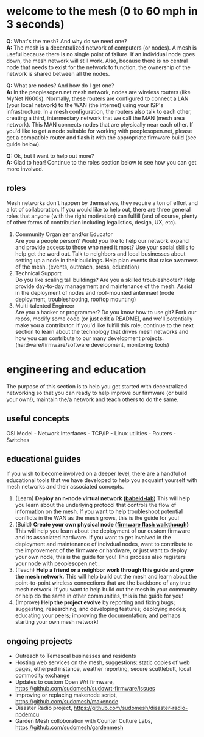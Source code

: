 # welcome to the mesh (0 to 60 mph in 3 seconds)  
**Q:** What's the mesh? And why do we need one?  
**A:** The mesh is a decentralized network of computers (or nodes). A mesh is useful because there is no single point of failure. If an individual node goes down, the mesh network will still work. Also, because there is no central node that needs to exist for the network to function, the ownership of the network is shared between all the nodes.

**Q:** What are nodes? And how do I get one?  
**A:**  In the peoplesopen.net mesh network, nodes are wireless routers (like MyNet N600s). Normally, these routers are configured to connect a LAN (your local network) to the WAN (the internet) using your ISP's infrastructure. In a mesh configuration, the routers also talk to each other, creating a third, intermediary network that we call the MAN (mesh area network). This MAN connects nodes that are physically near each other. If you'd like to get a node suitable for working with peoplesopen.net, please get a compatible router and flash it with the appropriate firmware build (see guide below).

**Q:** Ok, but I want to help out more?  
**A:** Glad to hear! Continue to the roles section below to see how you can get more involved.   

## roles  
Mesh networks don't happen by themselves, they require a ton of effort and a lot of collaboration. If you would like to help out, there are three general roles that anyone (with the right motivation) can fulfill (and of course, plenty of other forms of contribution including legalistics, design, UX, etc).  
 1. Community Organizer and/or Educator  
      Are you a people person? Would you like to help our network expand and provide access to those who need it most? Use your social skills to help get the word out. Talk to neighbors and local businesses about setting up a node in their buildings. Help plan events that raise awarness of the mesh. (events, outreach, press, education)  
 2. Technical Support   
      Do you like scaling tall buildings? Are you a skilled troubleshooter? Help provide day-to-day management and maintenance of the mesh. Assist in the deployment of nodes and roof-mounted antennae! (node deployment, troubleshooting, rooftop mounting)  
 3. Multi-talented Engineer  
      Are you a hacker or programmer? Do you know how to use git? Fork our repos, modify some code (or just edit a README), and we'll potentially make you a contributor. If you'd like fulfill this role, continue to the next section to learn about the technology that drives mesh networks and how you can contribute to our many development projects. (hardware/firmware/software development, monitoring tools)  
 
# engineering and education  
 
The purpose of this section is to help you get started with decentralized networking so that you can ready to help improve our firmware (or build your own!), maintain the/a network and teach others to do the same.
 
## useful concepts

OSI Model -
Network Interfaces - 
TCP/IP -
Linux utilities -
Routers -
Switches
 
## educational guides  
If you wish to become involved on a deeper level, there are a handful of educational tools that we have developed to help you acquaint yourself with mesh networks and their associated concepts.  
   
 1. (Learn) **Deploy an n-node virtual network ([babeld-lab](https://github.com/sudomesh/babeld-lab))** This will help you learn about the underlying protocol that controls the flow of information on the mesh. If you want to help troubleshoot potential conflicts in the WAN as the mesh grows, this is the guide for you!  
 2. (Build) **Create your own physical node ([firmware flash walkthough](https://sudoroom.org/wiki/Mesh/WalkThrough))**  This will help you learn about the deployment of our custom firmware and its associated hardware. If you want to get involved in the deployment and maintenance of indivdual nodes, want to contribute to the improvement of the firmware or hardware, or just want to deploy your own node, this is the guide for you! This process also registers your node with peoplesopen.net . 
 3. (Teach) **Help a friend or a neighbor work through this guide and grow the mesh network.** This will help build out the mesh and learn about the point-to-point wireless connections that are the backbone of any true mesh network. If you want to help build out the mesh in your community or help do the same in other communities, this is the guide for you! 
 4. (Improve) **Help the project evolve** by reporting and fixing bugs; suggesting, researching, and developing features; deploying nodes; educating your peers; improving the documentation; and perhaps starting your own mesh network!
 
 
## ongoing projects  

* Outreach to Temescal businesses and residents
* Hosting web services on the mesh, suggestions: static copies of web pages, etherpad instance, weather reporting, secure scuttlebutt, local commodity exchange
* Updates to custom Open Wrt firmware, https://github.com/sudomesh/sudowrt-firmware/issues
* Improving or replacing makenode script, https://github.com/sudomesh/makenode 
* Disaster Radio project, https://github.com/sudomesh/disaster-radio-nodemcu
* Garden Mesh colloboration with Counter Culture Labs, https://github.com/sudomesh/gardenmesh

